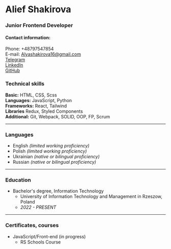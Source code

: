 # Alief Shakirova
### Junior Frontend Developer
#### Contact information:
Phone: +48797547854 <br>
E-mail: Alyashakirova16@gmail.com <br>
[Telegram](https://t.me/AlyaShakirova)<br>
[LinkedIn](https://www.linkedin.com/in/alief-shakirova)<br>
[GitHub](https://github.com/Alief1620)<br>


### Technical skills

**Basic:** HTML, CSS, Scss<br>
**Languages:** JavaScript, Python<br>
**Frameworks:** React, Tailwind<br>
**Libraries** Redux, Styled Components<br>
**Additional:** Git, Webpack, SOLID, OOP, FP, Scrum<br>

***

### Languages

* English *(limited working proficiency)*
* Polish *(limited working proficiency)*
* Ukrainian *(native or bilingual proficiency)*
* Russian *(native or bilingual proficiency)*

***

### Education

* Bachelor's degree, Information Technology
  + University of Information Technology and Management in Rzeszow, Poland
  + *2022 - PRESENT*

***

### Certificates, courses

* JavaScript/Front-end (in progress)
  + RS Schools Course
